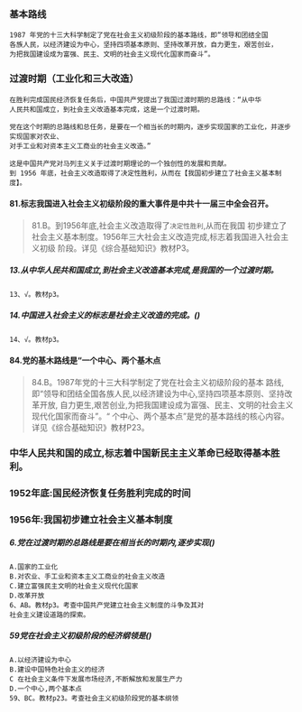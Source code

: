 ### 基本路线
    1987 年党的十三大科学制定了党在社会主义初级阶段的基本路线，即“领导和团结全国
    各族人民，以经济建设为中心，坚持四项基本原则、坚持改革开放，自力更生，艰苦创业，
    为把我国建设成为富强、民主、文明的社会主义现代化国家而奋斗”。

### 过渡时期（工业化和三大改造）
    在胜利完成国民经济恢复任务后，中国共产党提出了我国过渡时期的总路线：“从中华
    人民共和国成立，到社会主义改造基本完成，这是一个过渡时期。
    
    党在这个时期的总路线和总任务，是要在一个相当长的时期内，逐步实现国家的工业化，并逐步实现国家对农业、
    对手工业和对资本主义工商业的社会主义改造。”
    
    这是中国共产党对马列主义关于过渡时期理论的一个独创性的发展和贡献。
    到 1956 年底，社会主义改造取得了决定性胜利，从而在【我国初步建立了社会主义基本制度】。

#### 81.标志我国进入社会主义初级阶段的重大事件是中共十一届三中全会召开。
>   81.B。到1956年底,社会主义改造取得了`决定性胜利`,从而在我国
    初步建立了社会主义基本制度。1956年三大社会主义改造完成,标志着我国进入社会主义初级
    阶段。详见《综合基础知识》教材P3。    
    

##### 13.从中华人民共和国成立,到社会主义改造基本完成,是我国的一个过渡时期。
    13、√。教材p3。

##### 14.中国进入社会主义的标志是社会主义改造的完成。()
    14、√。教材p3。
    
#### 84.党的基木路线是“一个中心、两个基木点
>   84.B。1987年党的十三大科学制定了党在社会主义初级阶段的基本
    路线,即“领导和团结全国各族人民,以经济建设为中心,坚持四项基本原则、坚持改革开放,
    自力更生,艰苦创业,为把我国建设成为富强、民主、文明的社会主义现代化国家而奋斗”。“
    个中心、两个基本点”是党的基本路线的核心内容。详见《综合基础知识》教材P23。
    
### 中华人民共和国的成立,标志着中国新民主主义革命已经取得基本胜利。
### 1952年底:国民经济恢复任务胜利完成的时间
### 1956年:我国初步建立社会主义基本制度

##### 6.党在过渡时期的总路线是要在相当长的时期内,逐步实现()
    A.国家的工业化
    B.对农业、手工业和资本主义工商业的社会主义改造
    C.建立富强民主文明的社会主义现代化国家
    D.改革开放
    6、AB。教材p3。考查中国共产党建立社会主义制度的斗争及其对
    社会主义建设道路的探索。    

##### 59党在社会主义初级阶段的经济纲领是()
    A.以经济建设为中心
    B.建设中国特色社会主义的经济
    C 在社会主义条件下发展市场经济,不断解放和发展生产力
    D.一个中心,两个基本点
    59、BC。教材p23。考查社会主义初级阶段党的基本纲领    